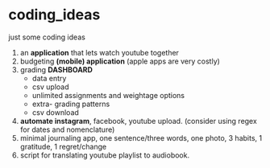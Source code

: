 # coding_ideas
just some coding ideas

1. an **application** that lets watch youtube together
2. budgeting **(mobile) application** (apple apps are very costly)
3. grading **DASHBOARD**
    - data entry
    - csv upload
    - unlimited assignments and weightage options
    - extra- grading patterns
    - csv download
4. **automate instagram**, facebook, youtube upload. (consider using regex for dates and nomenclature)
5. minimal journaling app, one sentence/three words, one photo, 3 habits, 1 gratitude, 1 regret/change
6. script for translating youtube playlist to audiobook.

